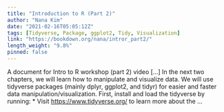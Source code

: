 ```yaml
---
title: "Introduction to R (Part 2)"
author: "Nana Kim"
date: "2021-02-16T05:05:12Z"
tags: [Tidyverse, Package, ggplot2, Tidy, Visualization]
link: "https://bookdown.org/nana/intror_part2/"
length_weight: "9.8%"
pinned: false
---
```


A document for Intro to R workshop (part 2) video [...] In the next two chapters, we will learn how to manipulate and visualize data. We will use tidyverse packages (mainly dplyr, ggplot2, and tidyr) for easier and faster data manipulation/visualization. First, install and load the tidyverse by running: * Visit https://www.tidyverse.org/ to learn more about the ...
